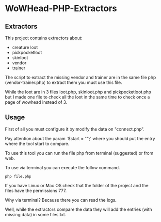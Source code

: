 # WoWHead-PHP-Extractors

## Extractors

This project contains extractors about:

- creature loot
- pickpocketloot
- skinloot
- vendor
- trainer

The script to extract the missing vendor and trainer are in the same file php (vendor-trainer.php) to extract them you must use this file.

While the loot are in 3 files loot.php, skinloot.php and pickpocketloot.php but I made one file to check all the loot in the same time to check once a page of wowhead instead of 3.

## Usage

First of all you must configure it by modify the data on "connect.php".

Pay attention about the param '$start = "";' where you should put the entry where the tool start to compare.

To use this tool you can run the file php from terminal (suggested) or from web.

To use via terminal you can execute the follow command.

```
php file.php
```

If you have Linux or Mac OS check that the folder of the project and the files have the permissions 777.


Why via terminal? Because there you can read the logs.

Well, while the extractors compare the data they will add the entries (with missing data) in some files.txt.
